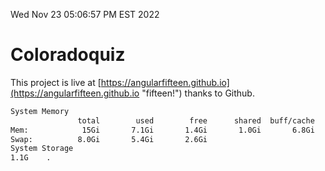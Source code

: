 Wed Nov 23 05:06:57 PM EST 2022

# Coloradoquiz


This project is live at [https://angularfifteen.github.io](https://angularfifteen.github.io "fifteen!") thanks to Github.

```bash
System Memory
               total        used        free      shared  buff/cache   available
Mem:            15Gi       7.1Gi       1.4Gi       1.0Gi       6.8Gi       6.8Gi
Swap:          8.0Gi       5.4Gi       2.6Gi
System Storage
1.1G	.
```

